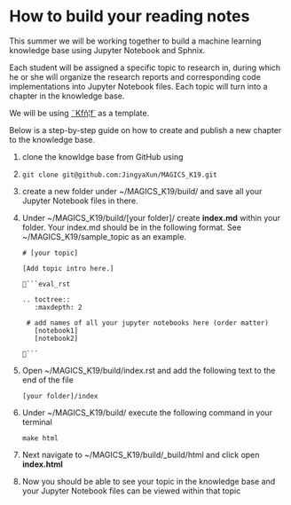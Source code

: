# How to build your reading notes 

This summer we will be working together to build a machine learning knowledge base using Jupyter Notebook and Sphnix. 

Each student will be assigned a specific topic to research in, during which he or she will organize the research reports and corresponding code implementations into Jupyter Notebook files. Each topic will turn into a chapter in the knowledge base. 

We will be using [¨Kfñ¦f`](https://github.com/d2l-ai/d2l-zh) as a template. 

Below is a step-by-step guide on how to create and publish a new chapter to the knowledge base. 

1. clone the knowldge base from GitHub using

1. ```
   git clone git@github.com:JingyaXun/MAGICS_K19.git
   ```

2. create a new folder under ~/MAGICS_K19/build/ and save all your Jupyter Notebook files in there.

3. Under ~/MAGICS_K19/build/[your folder]/ create **index.md** within your folder. Your index.md should be in the following format. See ~/MAGICS_K19/sample_topic as an example.

   ```
   # [your topic]
   
   [Add topic intro here.] 
   
   ```eval_rst
   
   .. toctree::
      :maxdepth: 2
   
   	# add names of all your jupyter notebooks here (order matter)
      [notebook1]
      [notebook2]
   
   ```
   ```

4. Open ~/MAGICS_K19/build/index.rst and add the following text to the end of the file

   ```
   [your folder]/index
   ```

5. Under ~/MAGICS_K19/build/ execute the following command in your terminal

   ```
   make html
   ```

6. Next navigate to ~/MAGICS_K19/build/_build/html and click open **index.html**

7. Now you should be able to see your topic in the knowledge base and your Jupyter Notebook files can be viewed within that topic

   